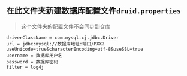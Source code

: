 ## 在此文件夹新建数据库配置文件`druid.properties`

>
> 这个文件夹的配置文件不会同步到仓库

```properties
driverClassName = com.mysql.cj.jdbc.Driver
url = jdbc:mysql://数据库地址:端口/PXX?useUnicode=true&characterEncoding=utf-8&useSSL=true
username = 数据库用户名
password = 数据库密码
filter = log4j
```

